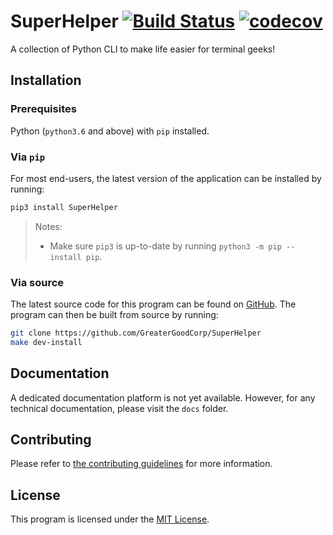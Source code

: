 # SuperHelper [![Build Status][A1]][A2] [![codecov][B1]][B2]

A collection of Python CLI to make life easier for terminal geeks!

[A1]: https://www.travis-ci.com/GreaterGoodCorp/SuperHelper.svg?branch=main
[A2]: https://www.travis-ci.com/GreaterGoodCorp/SuperHelper
[B1]: https://codecov.io/gh/GreaterGoodCorp/SuperHelper/branch/main/graph/badge.svg?token=1AX2GQRZE5
[B2]: https://codecov.io/gh/GreaterGoodCorp/SuperHelper

## Installation

### Prerequisites

Python (`python3.6` and above) with `pip` installed.

### Via `pip`

For most end-users, the latest version of the application can be installed by running:

```bash
pip3 install SuperHelper
```

> Notes:
>
> * Make sure `pip3` is up-to-date by running `python3 -m pip --install pip`.

### Via source

The latest source code for this program can be found on [GitHub]. The program can then be built from source by running:

```bash
git clone https://github.com/GreaterGoodCorp/SuperHelper
make dev-install
```

## Documentation

A dedicated documentation platform is not yet available. However, for any technical documentation, please visit the
`docs` folder.

## Contributing

Please refer to [the contributing guidelines][CONTRIBUTING] for more information.

## License

This program is licensed under the
[MIT License](https://github.com/GreaterGoodCorp/SuperHelper/blob/main/LICENSE).

[CONTRIBUTING]: https://github.com/GreaterGoodCorp/SuperHelper/blob/main/CONTRIBUTING.md

[GitHub]: https://github.com/GreaterGoodCorp/SuperHelper
